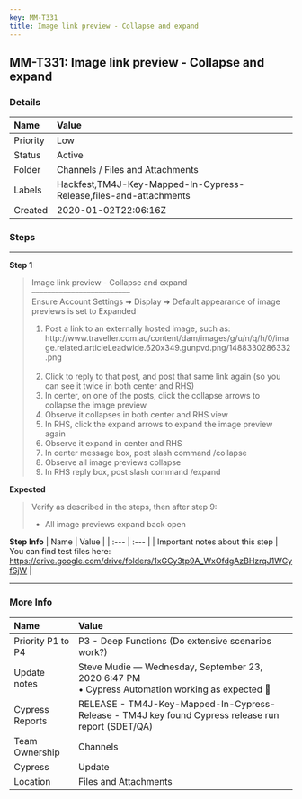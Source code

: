 ```yaml
---
key: MM-T331
title: Image link preview - Collapse and expand
---
```


## MM-T331: Image link preview - Collapse and expand

### Details

| Name     | Value                                                             |
| :------- | :---------------------------------------------------------------- |
| Priority | Low                                                               |
| Status   | Active                                                            |
| Folder   | Channels / Files and Attachments                                  |
| Labels   | Hackfest,TM4J-Key-Mapped-In-Cypress-Release,files-and-attachments |
| Created  | 2020-01-02T22:06:16Z                                              |

### Steps

<hr/>

**Step 1**

> <article>Image link preview - Collapse and expand<br>–––––––––––––––––––––––––<br>Ensure Account Settings ➜ Display ➜ Default appearance of image previews is set to Expanded<ol><li>Post a link to an externally hosted image, such as:<br>http://www.traveller.com.au/content/dam/images/g/u/n/q/h/0/image.related.articleLeadwide.620x349.gunpvd.png/1488330286332.png<br><br></li><li>Click to reply to that post, and post that same link again (so you can see it twice in both center and RHS)</li><li>In center, on one of the posts, click the collapse arrows to collapse the image preview</li><li>Observe it collapses in both center and RHS view</li><li>In RHS, click the expand arrows to expand the image preview again</li><li>Observe it expand in center and RHS</li><li>In center message box, post slash command /collapse</li><li>Observe all image previews collapse</li><li>In RHS reply box, post slash command /expand</li></ol></article>

**Expected**

> <article>Verify as described in the steps, then after step 9:<ul><li>All image previews expand back open</li></ul></article>

**Step Info**
| Name | Value |
| :--- | :--- |
| Important notes about this step | You can find test files here: <a href="https://drive.google.com/drive/folders/1xGCy3tp9A_WxOfdgAzBHzrqJ1WCyfSjW" rel="noopener noreferrer" target="_blank">https://drive.google.com/drive/folders/1xGCy3tp9A_WxOfdgAzBHzrqJ1WCyfSjW</a> |

<hr/>

### More Info

| Name              | Value                                                                                              |
| :---------------- | :------------------------------------------------------------------------------------------------- |
| Priority P1 to P4 | P3 - Deep Functions (Do extensive scenarios work?)                                                 |
| Update notes      | Steve Mudie — Wednesday, September 23, 2020 6:47 PM<br>• Cypress Automation working as expected 🎉  |
| Cypress Reports   | RELEASE - TM4J-Key-Mapped-In-Cypress-Release - TM4J key found Cypress release run report (SDET/QA) |
| Team Ownership    | Channels                                                                                           |
| Cypress           | Update                                                                                             |
| Location          | Files and Attachments                                                                              |
